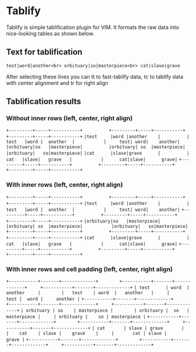 Tablify
=======

Tablify is simple tablification plugin for VIM. It formats the raw data into nice-looking tables as shown below.

Text for tablification
----------------------

`test|word|another<br>
orbituary|so|masterpiece<br>
cat|slave|grave`

After selecting these lines you can <Leader>tt to fast-tablify data, <Leader>tc to tablify data with center alignment and <Leader>tr for right align

Tablification results
---------------------

### Without inner rows (left, center, right align)
`+---------+-----+-----------+			+---------+-----+-----------+			+---------+-----+-----------+`
`|test     |word |another    |			|  test   |word |  another  |			|     test| word|    another|`
`|orbituary|so   |masterpiece|			|orbituary| so  |masterpiece|			|orbituary|   so|masterpiece|`
`|cat      |slave|grave      |			|   cat   |slave|   grave   |			|      cat|slave|      grave|`
`+---------+-----+-----------+			+---------+-----+-----------+			+---------+-----+-----------+`

### With inner rows (left, center, right align)
`+---------+-----+-----------+			+---------+-----+-----------+			+---------+-----+-----------+`
`|test     |word |another    |			|  test   |word |  another  |			|     test| word|    another|`
`+---------+-----+-----------+			+---------+-----+-----------+			+---------+-----+-----------+`
`|orbituary|so   |masterpiece|			|orbituary| so  |masterpiece|			|orbituary|   so|masterpiece|`
`+---------+-----+-----------+			+---------+-----+-----------+			+---------+-----+-----------+`
`|cat      |slave|grave      |			|   cat   |slave|   grave   |			|      cat|slave|      grave|`
`+---------+-----+-----------+			+---------+-----+-----------+			+---------+-----+-----------+`

### With inner rows and cell padding (left, center, right align)
`+-----------+-------+-------------+		+-----------+-------+-------------+		+-----------+-------+-------------+`
`| test      | word  | another     |		|   test    | word  |   another   |		|      test |  word |     another |`
`+-----------+-------+-------------+		+-----------+-------+-------------+		+-----------+-------+-------------+`
`| orbituary | so    | masterpiece |		| orbituary |  so   | masterpiece |		| orbituary |    so | masterpiece |`
`+-----------+-------+-------------+		+-----------+-------+-------------+		+-----------+-------+-------------+`
`| cat       | slave | grave       |		|    cat    | slave |    grave    |		|       cat | slave |       grave |`
`+-----------+-------+-------------+		+-----------+-------+-------------+		+-----------+-------+-------------+`
